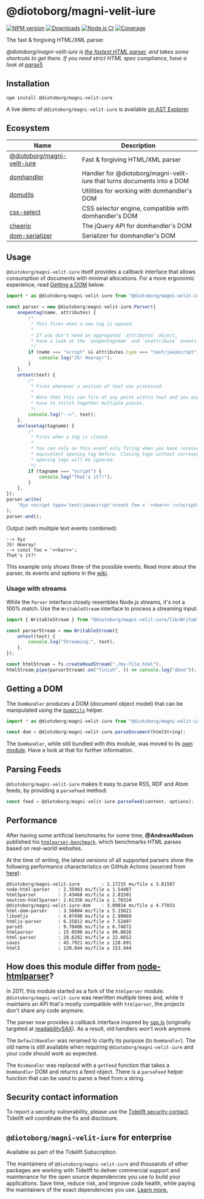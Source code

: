 # @diotoborg/magni-velit-iure

[![NPM version](https://img.shields.io/npm/v/@diotoborg/magni-velit-iure.svg)](https://npmjs.org/package/@diotoborg/magni-velit-iure)
[![Downloads](https://img.shields.io/npm/dm/@diotoborg/magni-velit-iure.svg)](https://npmjs.org/package/@diotoborg/magni-velit-iure)
[![Node.js CI](https://github.com/diotoborg/magni-velit-iure/actions/workflows/nodejs-test.yml/badge.svg)](https://github.com/diotoborg/magni-velit-iure/actions/workflows/nodejs-test.yml)
[![Coverage](https://img.shields.io/coveralls/fb55/@diotoborg/magni-velit-iure.svg)](https://coveralls.io/r/fb55/@diotoborg/magni-velit-iure)

The fast & forgiving HTML/XML parser.

_@diotoborg/magni-velit-iure is [the fastest HTML parser](#performance), and takes some shortcuts to get there. If you need strict HTML spec compliance, have a look at [parse5](https://github.com/inikulin/parse5)._

## Installation

    npm install @diotoborg/magni-velit-iure

A live demo of `@diotoborg/magni-velit-iure` is available [on AST Explorer](https://astexplorer.net/#/2AmVrGuGVJ).

## Ecosystem

| Name                                                          | Description                                             |
| ------------------------------------------------------------- | ------------------------------------------------------- |
| [@diotoborg/magni-velit-iure](https://github.com/diotoborg/magni-velit-iure)            | Fast & forgiving HTML/XML parser                        |
| [domhandler](https://github.com/fb55/domhandler)              | Handler for @diotoborg/magni-velit-iure that turns documents into a DOM |
| [domutils](https://github.com/fb55/domutils)                  | Utilities for working with domhandler's DOM             |
| [css-select](https://github.com/fb55/css-select)              | CSS selector engine, compatible with domhandler's DOM   |
| [cheerio](https://github.com/cheeriojs/cheerio)               | The jQuery API for domhandler's DOM                     |
| [dom-serializer](https://github.com/cheeriojs/dom-serializer) | Serializer for domhandler's DOM                         |

## Usage

`@diotoborg/magni-velit-iure` itself provides a callback interface that allows consumption of documents with minimal allocations.
For a more ergonomic experience, read [Getting a DOM](#getting-a-dom) below.

```js
import * as @diotoborg/magni-velit-iure from "@diotoborg/magni-velit-iure";

const parser = new @diotoborg/magni-velit-iure.Parser({
    onopentag(name, attributes) {
        /*
         * This fires when a new tag is opened.
         *
         * If you don't need an aggregated `attributes` object,
         * have a look at the `onopentagname` and `onattribute` events.
         */
        if (name === "script" && attributes.type === "text/javascript") {
            console.log("JS! Hooray!");
        }
    },
    ontext(text) {
        /*
         * Fires whenever a section of text was processed.
         *
         * Note that this can fire at any point within text and you might
         * have to stitch together multiple pieces.
         */
        console.log("-->", text);
    },
    onclosetag(tagname) {
        /*
         * Fires when a tag is closed.
         *
         * You can rely on this event only firing when you have received an
         * equivalent opening tag before. Closing tags without corresponding
         * opening tags will be ignored.
         */
        if (tagname === "script") {
            console.log("That's it?!");
        }
    },
});
parser.write(
    "Xyz <script type='text/javascript'>const foo = '<<bar>>';</script>",
);
parser.end();
```

Output (with multiple text events combined):

```
--> Xyz
JS! Hooray!
--> const foo = '<<bar>>';
That's it?!
```

This example only shows three of the possible events.
Read more about the parser, its events and options in the [wiki](https://github.com/diotoborg/magni-velit-iure/wiki/Parser-options).

### Usage with streams

While the `Parser` interface closely resembles Node.js streams, it's not a 100% match.
Use the `WritableStream` interface to process a streaming input:

```js
import { WritableStream } from "@diotoborg/magni-velit-iure/lib/WritableStream";

const parserStream = new WritableStream({
    ontext(text) {
        console.log("Streaming:", text);
    },
});

const htmlStream = fs.createReadStream("./my-file.html");
htmlStream.pipe(parserStream).on("finish", () => console.log("done"));
```

## Getting a DOM

The `DomHandler` produces a DOM (document object model) that can be manipulated using the [`DomUtils`](https://github.com/fb55/DomUtils) helper.

```js
import * as @diotoborg/magni-velit-iure from "@diotoborg/magni-velit-iure";

const dom = @diotoborg/magni-velit-iure.parseDocument(htmlString);
```

The `DomHandler`, while still bundled with this module, was moved to its [own module](https://github.com/fb55/domhandler).
Have a look at that for further information.

## Parsing Feeds

`@diotoborg/magni-velit-iure` makes it easy to parse RSS, RDF and Atom feeds, by providing a `parseFeed` method:

```javascript
const feed = @diotoborg/magni-velit-iure.parseFeed(content, options);
```

## Performance

After having some artificial benchmarks for some time, **@AndreasMadsen** published his [`htmlparser-benchmark`](https://github.com/AndreasMadsen/htmlparser-benchmark), which benchmarks HTML parses based on real-world websites.

At the time of writing, the latest versions of all supported parsers show the following performance characteristics on GitHub Actions (sourced from [here](https://github.com/AndreasMadsen/htmlparser-benchmark/blob/e78cd8fc6c2adac08deedd4f274c33537451186b/stats.txt)):

```
@diotoborg/magni-velit-iure        : 2.17215 ms/file ± 3.81587
node-html-parser   : 2.35983 ms/file ± 1.54487
html5parser        : 2.43468 ms/file ± 2.81501
neutron-html5parser: 2.61356 ms/file ± 1.70324
@diotoborg/magni-velit-iure-dom    : 3.09034 ms/file ± 4.77033
html-dom-parser    : 3.56804 ms/file ± 5.15621
libxmljs           : 4.07490 ms/file ± 2.99869
htmljs-parser      : 6.15812 ms/file ± 7.52497
parse5             : 9.70406 ms/file ± 6.74872
htmlparser         : 15.0596 ms/file ± 89.0826
html-parser        : 28.6282 ms/file ± 22.6652
saxes              : 45.7921 ms/file ± 128.691
html5              : 120.844 ms/file ± 153.944
```

## How does this module differ from [node-htmlparser](https://github.com/tautologistics/node-htmlparser)?

In 2011, this module started as a fork of the `htmlparser` module.
`@diotoborg/magni-velit-iure` was rewritten multiple times and, while it maintains an API that's mostly compatible with `htmlparser`, the projects don't share any code anymore.

The parser now provides a callback interface inspired by [sax.js](https://github.com/isaacs/sax-js) (originally targeted at [readabilitySAX](https://github.com/fb55/readabilitysax)).
As a result, old handlers won't work anymore.

The `DefaultHandler` was renamed to clarify its purpose (to `DomHandler`). The old name is still available when requiring `@diotoborg/magni-velit-iure` and your code should work as expected.

The `RssHandler` was replaced with a `getFeed` function that takes a `DomHandler` DOM and returns a feed object. There is a `parseFeed` helper function that can be used to parse a feed from a string.

## Security contact information

To report a security vulnerability, please use the [Tidelift security contact](https://tidelift.com/security).
Tidelift will coordinate the fix and disclosure.

## `@diotoborg/magni-velit-iure` for enterprise

Available as part of the Tidelift Subscription.

The maintainers of `@diotoborg/magni-velit-iure` and thousands of other packages are working with Tidelift to deliver commercial support and maintenance for the open source dependencies you use to build your applications. Save time, reduce risk, and improve code health, while paying the maintainers of the exact dependencies you use. [Learn more.](https://tidelift.com/subscription/pkg/npm-@diotoborg/magni-velit-iure?utm_source=npm-@diotoborg/magni-velit-iure&utm_medium=referral&utm_campaign=enterprise&utm_term=repo)
